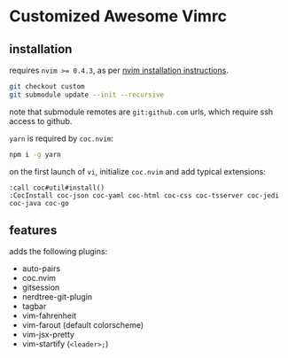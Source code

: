 # Customized Awesome Vimrc
## installation
requires `nvim >= 0.4.3`, as per [nvim installation instructions](https://github.com/neoclide/coc.nvim/wiki/Install-coc.nvim).

```bash
git checkout custom
git submodule update --init --recursive
```
note that submodule remotes are `git:github.com` urls,
which require ssh access to github.

`yarn` is required by `coc.nvim`:
```bash
npm i -g yarn
```

on the first launch of `vi`, initialize `coc.nvim`
and add typical extensions:
```vi
:call coc#util#install()
:CocInstall coc-json coc-yaml coc-html coc-css coc-tsserver coc-jedi coc-java coc-go
```

## features
adds the following plugins:
* auto-pairs
* coc.nvim
* gitsession
* nerdtree-git-plugin
* tagbar
* vim-fahrenheit
* vim-farout (default colorscheme)
* vim-jsx-pretty
* vim-startify (`<leader>;`)

